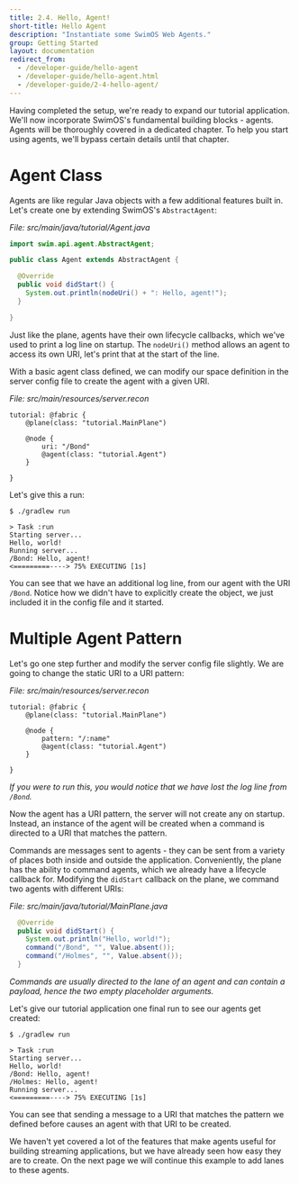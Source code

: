 ```yaml
---
title: 2.4. Hello, Agent!
short-title: Hello Agent
description: "Instantiate some SwimOS Web Agents."
group: Getting Started
layout: documentation
redirect_from:
  - /developer-guide/hello-agent
  - /developer-guide/hello-agent.html
  - /developer-guide/2-4-hello-agent/
---
```


Having completed the setup, we're ready to expand our tutorial application. 
We'll now incorporate SwimOS's fundamental building blocks - agents.
Agents will be thoroughly covered in a dedicated chapter.
To help you start using agents, we'll bypass certain details until that chapter.

# Agent Class

Agents are like regular Java objects with a few additional features built in.
Let's create one by extending SwimOS's `AbstractAgent`:

_File: src/main/java/tutorial/Agent.java_

```java
import swim.api.agent.AbstractAgent;

public class Agent extends AbstractAgent {

  @Override
  public void didStart() {
    System.out.println(nodeUri() + ": Hello, agent!");
  }

}
```

Just like the plane, agents have their own lifecycle callbacks, which we've used to print a log line on startup.
The `nodeUri()` method allows an agent to access its own URI, let's print that at the start of the line.

With a basic agent class defined, we can modify our space definition in the server config file to create the agent with a given URI.

_File: src/main/resources/server.recon_

```text
tutorial: @fabric {
    @plane(class: "tutorial.MainPlane")

    @node {
        uri: "/Bond"
        @agent(class: "tutorial.Agent")
    }

}
```

Let's give this a run:

```text
$ ./gradlew run

> Task :run
Starting server...
Hello, world!
Running server...
/Bond: Hello, agent!
<=========----> 75% EXECUTING [1s]
```

You can see that we have an additional log line, from our agent with the URI `/Bond`.
Notice how we didn't have to explicitly create the object, we just included it in the config file and it started.

# Multiple Agent Pattern

Let's go one step further and modify the server config file slightly.
We are going to change the static URI to a URI pattern:

_File: src/main/resources/server.recon_

```text
tutorial: @fabric {
    @plane(class: "tutorial.MainPlane")

    @node {
        pattern: "/:name"
        @agent(class: "tutorial.Agent")
    }

}
```

_If you were to run this, you would notice that we have lost the log line from `/Bond`._

Now the agent has a URI pattern, the server will not create any on startup.
Instead, an instance of the agent will be created when a command is directed to a URI that matches the pattern.

Commands are messages sent to agents - they can be sent from a variety of places both inside and outside the application.
Conveniently, the plane has the ability to command agents, which we already have a lifecycle callback for.
Modifying the `didStart` callback on the plane, we command two agents with different URIs:

_File: src/main/java/tutorial/MainPlane.java_

```java
  @Override
  public void didStart() {
    System.out.println("Hello, world!");
    command("/Bond", "", Value.absent());
    command("/Holmes", "", Value.absent());
  }
```

_Commands are usually directed to the lane of an agent and can contain a payload, hence the two empty placeholder arguments._

Let's give our tutorial application one final run to see our agents get created:

```text
$ ./gradlew run

> Task :run
Starting server...
Hello, world!
/Bond: Hello, agent!
/Holmes: Hello, agent!
Running server...
<=========----> 75% EXECUTING [1s]
```

You can see that sending a message to a URI that matches the pattern we defined before causes an agent with that URI to be created.

We haven't yet covered a lot of the features that make agents useful for building streaming applications, but we have already seen how easy they are to create.
On the next page we will continue this example to add lanes to these agents.